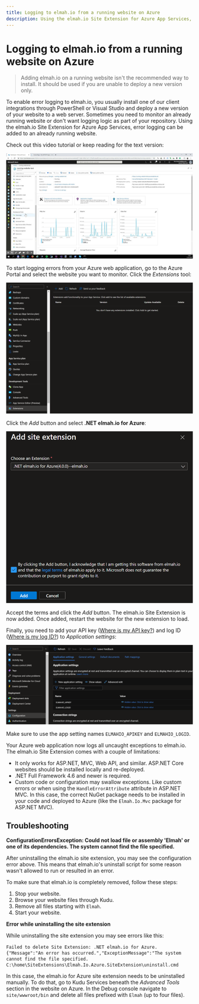 ```yaml
---
title: Logging to elmah.io from a running website on Azure
description: Using the elmah.io Site Extension for Azure App Services, error logging can be added to an already running website on Azure. Learn how.
---
```


# Logging to elmah.io from a running website on Azure

> Adding elmah.io on a running website isn't the recommended way to install. It should be used if you are unable to deploy a new version only.

To enable error logging to elmah.io, you usually install one of our client integrations through PowerShell or Visual Studio and deploy a new version of your website to a web server. Sometimes you need to monitor an already running website or don't want logging logic as part of your repository. Using the elmah.io Site Extension for Azure App Services, error logging can be added to an already running website.

Check out this video tutorial or keep reading for the text version:

<a class="video-box" data-fancybox="" href="https://www.youtube.com/watch?v=R50FCpRtkjc&amp;autoplay=1&amp;rel=0" title="azure-apps-services">
  <img class="no-lightbox" src="../images/tour/azure-apps-services.jpg" alt="azure-apps-services" />
  <i class="fad fa-play-circle"></i>
</a>

To start logging errors from your Azure web application, go to the Azure Portal and select the website you want to monitor. Click the *Extensions* tool:

![Add Site Extension](images/add-site-extension-v2.png)

Click the *Add* button and select **.NET elmah.io for Azure**:

![Select elmah.io](images/select-elmah-io-site-extension-v2.png)

Accept the terms and click the *Add* button. The elmah.io Site Extension is now added. Once added, restart the website for the new extension to load.

Finally, you need to add your API key ([Where is my API key?](where-is-my-api-key.md)) and log ID ([Where is my log ID?](where-is-my-log-id.md)) to *Application settings*:

![Add API key and log ID to application settings](images/add-api-key-and-log-id-to-application-settings-v2.png)

Make sure to use the app setting names `ELMAHIO_APIKEY` and `ELMAHIO_LOGID`.

Your Azure web application now logs all uncaught exceptions to elmah.io. The elmah.io Site Extension comes with a couple of limitations:

- It only works for ASP.NET, MVC, Web API, and similar. ASP.NET Core websites should be installed locally and re-deployed.
- .NET Full Framework 4.6 and newer is required.
- Custom code or configuration may swallow exceptions. Like custom errors or when using the `HandleErrorAttribute` attribute in ASP.NET MVC. In this case, the correct NuGet package needs to be installed in your code and deployed to Azure (like the `Elmah.Io.Mvc` package for ASP.NET MVC).

## Troubleshooting

**ConfigurationErrorsException: Could not load file or assembly 'Elmah' or one of its dependencies. The system cannot find the file specified.**

After uninstalling the elmah.io site extension, you may see the configuration error above. This means that elmah.io's uninstall script for some reason wasn't allowed to run or resulted in an error.

To make sure that elmah.io is completely removed, follow these steps:

1. Stop your website.
2. Browse your website files through Kudu.
3. Remove all files starting with `Elmah`.
4. Start your website.

**Error while uninstalling the site extension**

While uninstalling the site extension you may see errors like this:

```
Failed to delete Site Extension: .NET elmah.io for Azure.{"Message":"An error has occurred.","ExceptionMessage":"The system cannot find the file specified.
C:\home\SiteExtensions\Elmah.Io.Azure.SiteExtension\uninstall.cmd
```

In this case, the elmah.io for Azure site extension needs to be uninstalled manually. To do that, go to Kudu Services beneath the *Advanced Tools* section in the website on Azure. In the Debug console navigate to `site/wwwroot/bin` and delete all files prefixed with `Elmah` (up to four files).